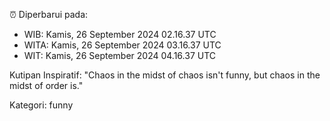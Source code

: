 ⏰ Diperbarui pada:
- WIB: Kamis, 26 September 2024 02.16.37 UTC
- WITA: Kamis, 26 September 2024 03.16.37 UTC
- WIT: Kamis, 26 September 2024 04.16.37 UTC

Kutipan Inspiratif:
"Chaos in the midst of chaos isn't funny, but chaos in the midst of order is."


Kategori: funny

